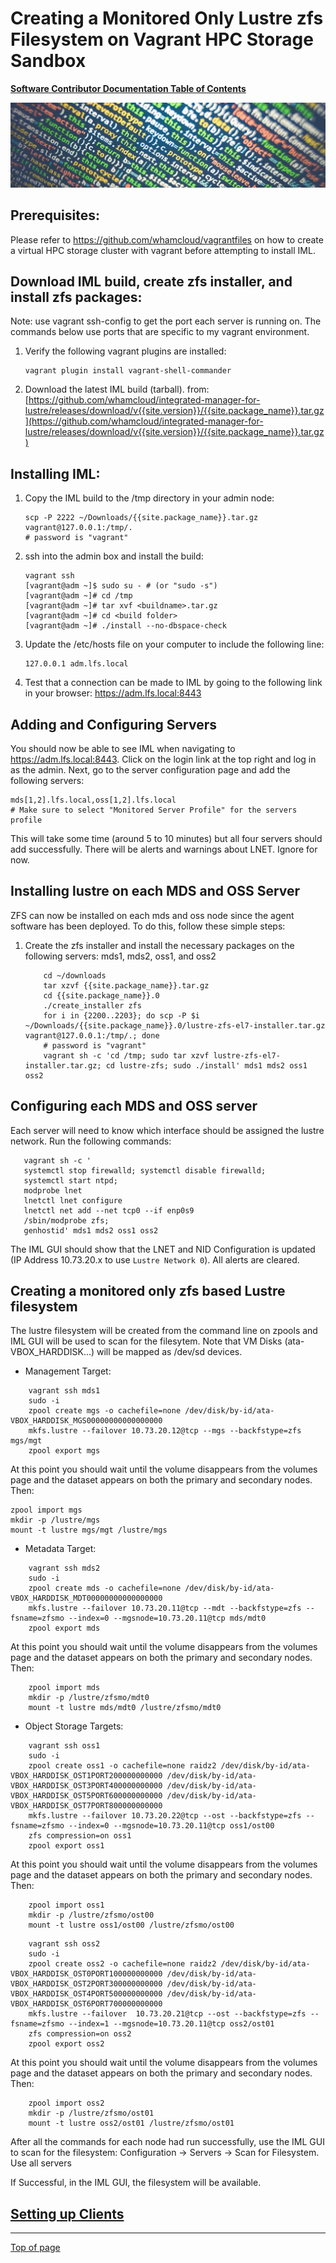 # <a name="Top"></a>Creating a Monitored Only Lustre zfs Filesystem on Vagrant HPC Storage Sandbox

[**Software Contributor Documentation Table of Contents**](cd_TOC.md)

![zfs](md_Graphics/monitored_filesystem_sm.jpg)

## Prerequisites:

Please refer to https://github.com/whamcloud/vagrantfiles on how to create a virtual HPC storage cluster with vagrant before attempting to install IML.

## Download IML build, create zfs installer, and install zfs packages:

Note: use vagrant ssh-config to get the port each server is running on. The commands below use ports that are specific to my vagrant environment.

1.  Verify the following vagrant plugins are installed:
    ```
    vagrant plugin install vagrant-shell-commander
    ```
2.  Download the latest IML build (tarball).
    from: [https://github.com/whamcloud/integrated-manager-for-lustre/releases/download/v{{site.version}}/{{site.package_name}}.tar.gz](https://github.com/whamcloud/integrated-manager-for-lustre/releases/download/v{{site.version}}/{{site.package_name}}.tar.gz)

## Installing IML:

1.  Copy the IML build to the /tmp directory in your admin node:
    ```
    scp -P 2222 ~/Downloads/{{site.package_name}}.tar.gz vagrant@127.0.0.1:/tmp/.
    # password is "vagrant"
    ```
2.  ssh into the admin box and install the build:
    ```
    vagrant ssh
    [vagrant@adm ~]$ sudo su - # (or "sudo -s")
    [vagrant@adm ~]# cd /tmp
    [vagrant@adm ~]# tar xvf <buildname>.tar.gz
    [vagrant@adm ~]# cd <build folder>
    [vagrant@adm ~]# ./install --no-dbspace-check
    ```
3.  Update the /etc/hosts file on your computer to include the following line:
    ```
    127.0.0.1 adm.lfs.local
    ```
4.  Test that a connection can be made to IML by going to the following link in your browser:
    https://adm.lfs.local:8443

## Adding and Configuring Servers

You should now be able to see IML when navigating to https://adm.lfs.local:8443. Click on the login link at the top right and log in as the admin. Next, go to the server configuration page and add the following servers:

```
mds[1,2].lfs.local,oss[1,2].lfs.local
# Make sure to select "Monitored Server Profile" for the servers profile
```

This will take some time (around 5 to 10 minutes) but all four servers should add successfully.
There will be alerts and warnings about LNET. Ignore for now.

## Installing lustre on each MDS and OSS Server

ZFS can now be installed on each mds and oss node since the agent software has been deployed. To do this, follow these simple steps:

1.  Create the zfs installer and install the necessary packages on the following servers: mds1, mds2, oss1, and oss2

    ```
        cd ~/downloads
        tar xzvf {{site.package_name}}.tar.gz
        cd {{site.package_name}}.0
        ./create_installer zfs
        for i in {2200..2203}; do scp -P $i ~/Downloads/{{site.package_name}}.0/lustre-zfs-el7-installer.tar.gz vagrant@127.0.0.1:/tmp/.; done
        # password is "vagrant"
        vagrant sh -c 'cd /tmp; sudo tar xzvf lustre-zfs-el7-installer.tar.gz; cd lustre-zfs; sudo ./install' mds1 mds2 oss1 oss2
    ```

## Configuring each MDS and OSS server

Each server will need to know which interface should be assigned the lustre network.
Run the following commands:

```
   vagrant sh -c '
   systemctl stop firewalld; systemctl disable firewalld;
   systemctl start ntpd;
   modprobe lnet
   lnetctl lnet configure
   lnetctl net add --net tcp0 --if enp0s9
   /sbin/modprobe zfs;
   genhostid' mds1 mds2 oss1 oss2
```

The IML GUI should show that the LNET and NID Configuration is updated (IP Address 10.73.20.x to use `Lustre Network 0`). All alerts are cleared.

## Creating a monitored only zfs based Lustre filesystem

The lustre filesystem will be created from the command line on zpools and IML GUI will be used to scan for the filesytem.
Note that VM Disks (ata-VBOX_HARDDISK...) will be mapped as /dev/sd devices.

* Management Target:

```
    vagrant ssh mds1
    sudo -i
    zpool create mgs -o cachefile=none /dev/disk/by-id/ata-VBOX_HARDDISK_MGS00000000000000000
    mkfs.lustre --failover 10.73.20.12@tcp --mgs --backfstype=zfs mgs/mgt
    zpool export mgs
```

At this point you should wait until the volume disappears from the volumes page and the dataset appears on both the primary and secondary nodes. Then:

```
zpool import mgs
mkdir -p /lustre/mgs
mount -t lustre mgs/mgt /lustre/mgs
```

* Metadata Target:

```
    vagrant ssh mds2
    sudo -i
    zpool create mds -o cachefile=none /dev/disk/by-id/ata-VBOX_HARDDISK_MDT00000000000000000
    mkfs.lustre --failover 10.73.20.11@tcp --mdt --backfstype=zfs --fsname=zfsmo --index=0 --mgsnode=10.73.20.11@tcp mds/mdt0
    zpool export mds
```

At this point you should wait until the volume disappears from the volumes page and the dataset appears on both the primary and secondary nodes. Then:

```
    zpool import mds
    mkdir -p /lustre/zfsmo/mdt0
    mount -t lustre mds/mdt0 /lustre/zfsmo/mdt0
```

* Object Storage Targets:

```
    vagrant ssh oss1
    sudo -i
    zpool create oss1 -o cachefile=none raidz2 /dev/disk/by-id/ata-VBOX_HARDDISK_OST1PORT200000000000 /dev/disk/by-id/ata-VBOX_HARDDISK_OST3PORT400000000000 /dev/disk/by-id/ata-VBOX_HARDDISK_OST5PORT600000000000 /dev/disk/by-id/ata-VBOX_HARDDISK_OST7PORT800000000000
    mkfs.lustre --failover 10.73.20.22@tcp --ost --backfstype=zfs --fsname=zfsmo --index=0 --mgsnode=10.73.20.11@tcp oss1/ost00
    zfs compression=on oss1
    zpool export oss1
```

At this point you should wait until the volume disappears from the volumes page and the dataset appears on both the primary and secondary nodes. Then:

```
    zpool import oss1
    mkdir -p /lustre/zfsmo/ost00
    mount -t lustre oss1/ost00 /lustre/zfsmo/ost00
```

```
    vagrant ssh oss2
    sudo -i
    zpool create oss2 -o cachefile=none raidz2 /dev/disk/by-id/ata-VBOX_HARDDISK_OST0PORT100000000000 /dev/disk/by-id/ata-VBOX_HARDDISK_OST2PORT300000000000 /dev/disk/by-id/ata-VBOX_HARDDISK_OST4PORT500000000000 /dev/disk/by-id/ata-VBOX_HARDDISK_OST6PORT700000000000
    mkfs.lustre --failover  10.73.20.21@tcp --ost --backfstype=zfs --fsname=zfsmo --index=1 --mgsnode=10.73.20.11@tcp oss2/ost01
    zfs compression=on oss2
    zpool export oss2
```

At this point you should wait until the volume disappears from the volumes page and the dataset appears on both the primary and secondary nodes. Then:

```
    zpool import oss2
    mkdir -p /lustre/zfsmo/ost01
    mount -t lustre oss2/ost01 /lustre/zfsmo/ost01
```

After all the commands for each node had run successfully, use the IML GUI to scan for the filesystem:
Configuration -> Servers -> Scan for Filesystem. Use all servers

If Successful, in the IML GUI, the filesystem will be available.

## [Setting up Clients](cd_Setting_Up_Clients.md)

---

[Top of page](#Top)
